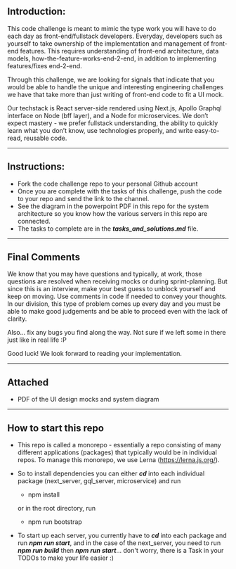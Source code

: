 ## Introduction:

This code challenge is meant to mimic the type work you will have to do each day as front-end/fullstack developers. Everyday, developers such as yourself to take ownership of the implementation and management of front-end features. This requires understanding of front-end architecture, data models, how-the-feature-works-end-2-end, in addition to implementing features/fixes end-2-end.

Through this challenge, we are looking for signals that indicate that you would be able to handle the unique and interesting engineering challenges we have that take more than just writing of front-end code to fit a UI mock.

Our techstack is React server-side rendered using Next.js, Apollo Graphql interface on Node (bff layer), and a Node for microservices. We don’t expect mastery - we prefer fullstack understanding, the ability to quickly learn what you don’t know, use technologies properly, and write easy-to-read, reusable code.

---

## Instructions:

-   Fork the code challenge repo to your personal Github account
-   Once you are complete with the tasks of this challenge, push the code to your repo and send the link to the channel.
-   See the diagram in the powerpoint PDF in this repo for the system architecture so you know how the various servers in this repo are connected.
-   The tasks to complete are in the ___tasks_and_solutions.md___ file.

---

## Final Comments

We know that you may have questions and typically, at work, those questions are resolved when receiving mocks or during sprint-planning. But since this is an interview, make your best guess to unblock yourself and keep on moving. Use comments in code if needed to convey your thoughts. In our division, this type of problem comes up every day and you must be able to make good judgements and be able to proceed even with the lack of clarity.

Also… fix any bugs you find along the way. Not sure if we left some in there just like in real life :P

Good luck! We look forward to reading your implementation.

---

## Attached

-   PDF of the UI design mocks and system diagram

---

## How to start this repo

- This repo is called a monorepo - essentially a repo consisting of many different applications (packages) that typically would be in individual repos. To manage this monorepo, we use Lerna (https://lerna.js.org/).

- So to install dependencies you can either ___cd___ into each individual package (next_server, gql_server, microservice) and run

     - npm install

    or in the root directory, run

     - npm run bootstrap

- To start up each server, you currently have to ___cd___ into each package and run ___npm run start___, and in the case of the next_server, you need to run ___npm run build___ then ___npm run start___... don't worry, there is a Task in your TODOs to make your life easier :)
